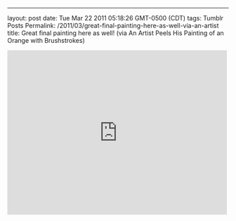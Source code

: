 ---
layout: post
date: Tue Mar 22 2011 05:18:26 GMT-0500 (CDT)
tags: Tumblr Posts
Permalink: /2011/03/great-final-painting-here-as-well-via-an-artist
title: Great final painting here as well!
(via An Artist Peels His Painting of an Orange with Brushstrokes)

<iframe width="500" height="375" id="youtube_iframe" src="https://www.youtube.com/embed/kDnlSn_CNNM?feature=oembed&amp;enablejsapi=1&amp;origin=http://safe.txmblr.com&amp;wmode=opaque" frameborder="0" allowfullscreen=""></iframe>
